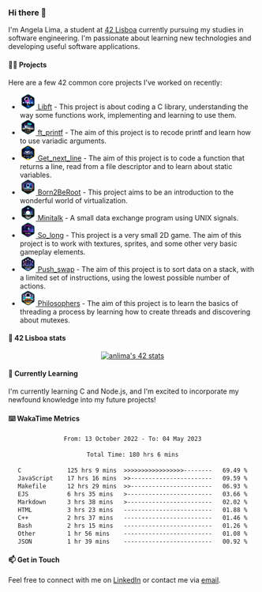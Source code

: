 ### Hi there 👋

I'm Angela Lima, a student at [42 Lisboa](https://www.42lisboa.com/) currently pursuing my studies in software engineering. I'm passionate about learning new technologies and developing useful software applications.

#### 🧑‍💻 Projects

Here are a few 42 common core projects I've worked on recently:
- <a href="https://github.com/angelamcosta/libft" target="_blank"><img width=32 src="https://raw.githubusercontent.com/angelamcosta/angelamcosta/main/42_badges/libfte.png"> Libft</a> - This project is about coding a C library, understanding the way some functions work, implementing and learning to use them.
- <a href="https://github.com/angelamcosta/printf" target="_blank"><img width=32 src="https://raw.githubusercontent.com/angelamcosta/angelamcosta/main/42_badges/ft_printfe.png"> ft_printf</a> - The aim of this project is to recode printf and learn how to use variadic arguments.
- <a href="https://github.com/angelamcosta/get_next_line" target="_blank"><img width=32 src="https://raw.githubusercontent.com/angelamcosta/angelamcosta/main/42_badges/get_next_linem.png"> Get_next_line</a> - The aim of this project is to code a function that returns a line, read from a file descriptor and to learn about static variables.
- <a href="https://github.com/angelamcosta/born2beroot" target="_blank"><img width=32 src="https://raw.githubusercontent.com/angelamcosta/angelamcosta/main/42_badges/born2beroote.png"> Born2BeRoot</a> - This project aims to be an introduction to the wonderful world of virtualization.
- <a href="https://github.com/angelamcosta/minitalk" target="_blank"><img width=32 src="https://raw.githubusercontent.com/angelamcosta/angelamcosta/main/42_badges/minitalke.png"> Minitalk</a> - A small data exchange program using UNIX signals.
- <a href="https://github.com/angelamcosta/so_long" target="_blank"><img width=32 src="https://raw.githubusercontent.com/angelamcosta/angelamcosta/main/42_badges/so_longe.png"> So_long</a> - This project is a very small 2D game. The aim of this project is to work with textures, sprites, and some other very basic gameplay elements.
- <a href="https://github.com/angelamcosta/push_swap" target="_blank"><img width=32 src="https://raw.githubusercontent.com/angelamcosta/angelamcosta/main/42_badges/push_swape.png"> Push_swap</a> - The aim of this project is to sort data on a stack, with a limited set of instructions, using the lowest possible number of actions.
- <a href="https://github.com/angelamcosta/philosophers" target="_blank"><img width=32 src="https://raw.githubusercontent.com/angelamcosta/angelamcosta/main/42_badges/philosopherse.png"> Philosophers</a> - The aim of this project is to learn the basics of threading a process by learning how to create threads and discovering about mutexes.

#### 🚀 42 Lisboa stats

<div align="center">

  [![anlima's 42 stats](https://badge42.vercel.app/api/v2/cl9oe5ogt00110fm6h34z9iu9/stats?cursusId=21&coalitionId=288)](https://github.com/JaeSeoKim/badge42)
  
</div>

#### 🌱 Currently Learning

I'm currently learning C and Node.js, and I'm excited to incorporate my newfound knowledge into my future projects!

#### ⌨️ WakaTime Metrics

<div align="center">
  <!--START_SECTION:waka-->

```text
From: 13 October 2022 - To: 04 May 2023

Total Time: 180 hrs 6 mins

C             125 hrs 9 mins  >>>>>>>>>>>>>>>>>--------   69.49 %
JavaScript    17 hrs 16 mins  >>-----------------------   09.59 %
Makefile      12 hrs 29 mins  >>-----------------------   06.93 %
EJS           6 hrs 35 mins   >------------------------   03.66 %
Markdown      3 hrs 38 mins   >------------------------   02.02 %
HTML          3 hrs 23 mins   -------------------------   01.88 %
C++           2 hrs 37 mins   -------------------------   01.46 %
Bash          2 hrs 15 mins   -------------------------   01.26 %
Other         1 hr 56 mins    -------------------------   01.08 %
JSON          1 hr 39 mins    -------------------------   00.92 %
```

<!--END_SECTION:waka-->
</div>

#### 📫 Get in Touch

Feel free to connect with me on [LinkedIn](https://www.linkedin.com/in/angelamcostalima/) or contact me via [email](mailto:angelamcostalima@icloud.com).
